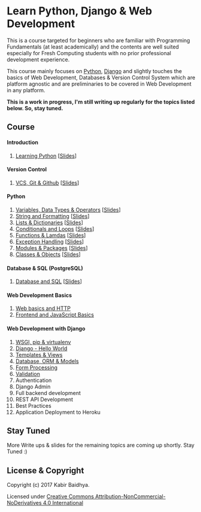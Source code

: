 # Learn Python, Django & Web Development

This is a course targeted for beginners who are familiar with Programming Fundamentals (at least academically) and the contents are well suited especially for Fresh Computing students with no prior professional development experience.

This course mainly focuses on [Python](https://www.python.org/), [Django](https://www.djangoproject.com/) and slightly touches the basics of Web Development, Databases & Version Control System which are platform agnostic and are preliminaries to be covered in Web Development in any platform.

**This is a work in progress, I'm still writing up regularly for the topics listed below. So, stay tuned.**

## Course
#### Introduction
1. [Learning Python](workshop/Introduction.md) [[Slides](https://speakerdeck.com/kabirbaidhya/learning-python)]

#### Version Control
1. [VCS, Git & Github](units/git/vcs-git-and-github.md) [[Slides](https://speakerdeck.com/kabirbaidhya/vcs-git-and-github)]

#### Python
1. [Variables, Data Types & Operators](units/python/1/python-variables-types-and-operators.md) [[Slides](https://speakerdeck.com/kabirbaidhya/python-variables-data-types-and-operators)]
2. [String and Formatting](units/python/2/strings-and-formatting.md) [[Slides](https://speakerdeck.com/kabirbaidhya/python-strings-and-formatting)]
3. [Lists & Dictionaries](units/python/3/lists-and-dictionaries.md) [[Slides](https://speakerdeck.com/kabirbaidhya/python-lists-and-dictionaries)]
4. [Conditionals and Loops](units/python/4/conditionals-and-loops.md) [[Slides](https://speakerdeck.com/kabirbaidhya/python-conditionals-and-loops)]
5. [Functions & Lamdas](units/python/5/functions-and-lambdas.md) [[Slides](https://speakerdeck.com/kabirbaidhya/python-functions-and-lambdas)]
6. [Exception Handling](units/python/6/exception-handling.md) [[Slides](https://speakerdeck.com/kabirbaidhya/python-exception-handling)]
7. [Modules & Packages](units/python/7/modules-and-packages.md) [[Slides](https://speakerdeck.com/kabirbaidhya/python-modules-and-packages)]
8. [Classes & Objects](units/python/8/classes-and-objects.md) [[Slides](https://speakerdeck.com/kabirbaidhya/python-classes-and-objects)]

#### Database & SQL (PostgreSQL)
1. [Database and SQL](units/database/1/database-and-sql.md) [[Slides](https://speakerdeck.com/kabirbaidhya/database-and-sql)]

#### Web Development Basics
1. [Web basics and HTTP](units/web/1/web-basics-and-http.md)
2. [Frontend and JavaScript Basics](units/web/2/frontend-and-javascript.md)

#### Web Development with Django
1. [WSGI, pip & virtualenv](units/django/1/wsgi-pip-and-virtualenv.md)
2. [Django - Hello World](units/django/2/django-helloworld.md)
3. [Templates & Views](units/django/3/templates-and-views.md)
4. [Database, ORM & Models](units/django/4/database-orm-and-models.md)
5. [Form Processing](units/django/5/form-processing.md)
6. [Validation](units/django/6/validation.md)
7. Authentication
8. Django Admin
9. Full backend development
10. REST API Development
11. Best Practices
12. Application Deployment to Heroku


## Stay Tuned
More Write ups & slides for the remaining topics are coming up shortly. Stay Tuned :)

## License & Copyright

Copyright (c) 2017 Kabir Baidhya.

Licensed under  [Creative Commons Attribution-NonCommercial-NoDerivatives 4.0 International](https://creativecommons.org/licenses/by-nc-nd/4.0/)
